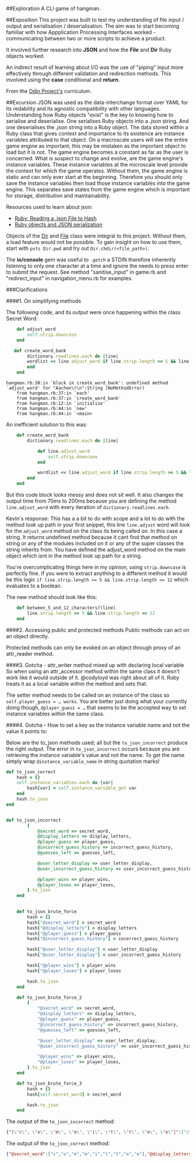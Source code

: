 ##Exploration
A CLI game of hangman.

##Exposition
This project was built to test my understanding of file input / output and serialisation / deserialisation. The aim was to start becoming familiar with how Appplication Processing Interfaces worked - communicating between two or more scripts to achieve a product.

It involved further research into **JSON** and how the **File** and **Dir** Ruby objects worked.

An indirect result of learning about I/O was the use of "piping" input more effectively through different validation and redirection methods. This involved using the **case** conditional and **return**.

From the [Odin Project's](http://www.theodinproject.com/ruby-programming/ruby-on-the-web) curriculum.

##Excursion
JSON was used as the data-interchange format over YAML for its redability and its agnostic compatibility with other languages. Understanding how Ruby objects "exist" is the key to knowing how to serialise and deserialise. One serialises Ruby objects into a *.json* string. And one deserialises the *.json* string into a Ruby object. The data stored within a Ruby class that gives context and importance to its existence are instance variables attributed to that object. On a macroscale users will see the entire game engine as important; this may be mistaken as the important object to load but it is not. The game engine becomes a constant as far as the user is concerned. What is suspect to change and evolve, are the game engine's instance variables. These instance variables at the microscale level provide the context for which the game operates. Without them, the game engine is static and can only ever start at the beginning. Therefore you should only save the instance variables then load those instance variables into the game engine. This separates save states from the game engine which is important for storage, distribution and maintainability.

Resources used to learn about json:
- [Ruby: Reading a .json File to Hash](https://hackhands.com/ruby-read-json-file-hash/)
- [Ruby objects and JSON serialization](http://stackoverflow.com/questions/4464050/ruby-objects-and-json-serialization-without-rails)


Objects of the [Dir](http://ruby-doc.org/core-2.2.0/Dir.html) and [File](http://ruby-doc.org/core-2.2.0/File.html) class were integral to this project. Without them, a load feature would not be possible. To gain insight on how to use them, start with `puts Dir.pwd` and try out `Dir.chdir(<file_path>)`.

The **io/console** gem was useful to `.getch` a STDIN therefore inherently listening to only one character at a time and ignore the needs to press enter to submit the request. See method "sanitise_input" in game.rb and "redirect_input" in navigation_menu.rb for examples.


###Clarifications

####1. On simplifying methods

The following code, and its output were once happening within the class Secret Word:

```ruby
	def adjust_word
		self.strip.downcase
	end

​	def create_word_bank
		dictionary.readlines.each do |line|
		wordlist << line.adjust_word if line.strip.length >= 5 && line.strip.length <= 12
		end		
	end
```

```
hangman.rb:38:in `block in create_word_bank': undefined method `adjust_word' for "Aachen\r\n":String (NoMethodError)
    from hangman.rb:37:in `each'
    from hangman.rb:37:in `create_word_bank'
    from hangman.rb:12:in `initialize'
    from hangman.rb:44:in `new'
    from hangman.rb:44:in `<main>
```

An inefficient solution to this was:

```ruby
	def create_word_bank
		dictionary.readlines.each do |line|

			def line.adjust_word	
				self.strip.downcase
			end

			wordlist << line.adjust_word if line.strip.length >= 5 && line.strip.length <= 12
		end		
	end
```

But this code block looks messy and does not sit well.
It also changes the output time from 70ms to 200ms because you are defining the method `line.adjust_word` with every iteration of `dictionary.readlines.each`.

Kevin's response:
This has a a bit to do with scope and a lot to do with the method look up path
in your first snippet, this line `line.adjust` word will look for the `adjust_word` method on the class its being called on. In this case a string. It returns undefined method because it cant find that method on string or any of the modules included on it or any of the super classes the string inherits from. You have defined the adjust_word method on the main object which isnt in the method look up path for a string.

You're overcomplicating things here in my opinion, using `strip.downcase` is perfectly fine. If you were to extract anything to a different method it would be this logic `if line.strip.length >= 5 && line.strip.length <= 12` which evaluates to a boolean.

The new method should look like this:

```ruby
	def between_5_and_12_characters?(line)
		line.strip.length >= 5 && line.strip.length <= 12
	end
```

####2. Accessing public and protected methods
Public methods can act on an object directly.

Protected methods can only be evoked on an object through proxy of an attr_reader method.


####3. Gotcha - attr_writer method mixed up with declaring local variable
So when using an attr_accessor method within the same class it doesn't work like it would outside of it. @codyloyd was right about all of it. Ruby treats it as a local variable within the method and sets that.

The setter method needs to be called on an instance of the class so `self.player_guess = … works`. You are better just doing what your currently doing though, `@player_guess = …` that seems to be the accepted way to set instance variables within the same class. 

####4. Gotcha - How to set a key as the instance variable name and not the value it points to:

Below are the to_json methods used; all but the `to_json_incorrect` produce the right output. The error in `to_json_incorrect` occurs because you are retrieving the instance variable's value and not the name. To get the name simply wrap `@instance_variable_name` in string quotation marks!


```ruby
def to_json_correct
	hash = {}
	self.instance_variables.each do |var|
		hash[var] = self.instance_variable_get var
	end
	hash.to_json
end


def to_json_incorrect
		{
			@secret_word => secret_word,
			@display_letters => display_letters,
			@player_guess => player_guess,
			@incorrect_guess_history => incorrect_guess_history,
			@guesses_left => guesses_left,

			@user_letter_display => user_letter_display,
			@user_incorrect_guess_history => user_incorrect_guess_history,

			@player_wins => player_wins,
			@player_loses => player_loses,
		}.to_json
	end
 

	def to_json_brute_force
		hash = {}
		hash["@secret_word"] = secret_word
		hash["@display_letters"] = display_letters
		hash["@player_guess"] = player_guess
		hash["@incorrect_guess_history"] = incorrect_guess_history

		hash["@user_letter_display"] = user_letter_display
		hash["@user_letter_display"] = user_incorrect_guess_history

		hash["@player_wins"] = player_wins
		hash["@player_loses"] = player_loses

		hash.to_json
	end

	def to_json_brute_force_2
		{
			"@secret_word" => secret_word,
			"@display_letters" => display_letters,
			"@player_guess" => player_guess,
			"@incorrect_guess_history" => incorrect_guess_history,
			"@guesses_left" => guesses_left,

			"@user_letter_display" => user_letter_display,
			"@user_incorrect_guess_history" => user_incorrect_guess_history,

			"@player_wins" => player_wins,
			"@player_loses" => player_loses,
		}.to_json
	end

	def to_json_brute_force_3
		hash = {}
		hash[self.secret_word] = secret_word

		hash.to_json
	end
```


The output of the `to_json_incorrect` method:

```json
{"[\"c\", \"o\", \"m\", \"m\", \"i\", \"t\", \"t\", \"e\", \"e\"]":["c","o","m","m","i","t","t","e","e"],"[\"c\", \"_\", \"_\", \"_\", \"_\", \"_\", \"_\", \"_\", \"_\"]":["c","_","_","_","_","_","_","_","_"],"save":"save","[\"a\"]":["a"],"6":6,"c _ _ _ _ _ _ _ _":"c _ _ _ _ _ _ _ _","a":"a","false":false}
```


The output of the `to_json_correct` method:

```json
{"@secret_word":["c","o","m","m","i","t","t","e","e"],"@display_letters":["c","_","_","_","_","_","_","_","_"],"@player_guess":"save","@incorrect_guess_history":["a"],"@guesses_left":6,"@user_letter_display":"c _ _ _ _ _ _ _ _","@user_incorrect_guess_history":"a","@player_wins":false,"@player_loses":false}
```